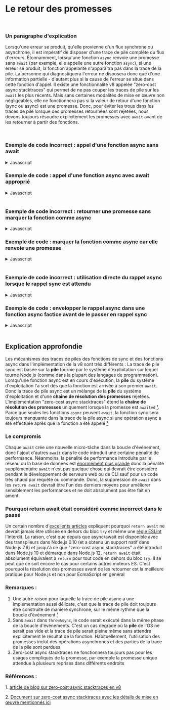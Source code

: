 # Le retour des promesses

<br/>

### Un paragraphe d'explication

Lorsqu'une erreur se produit, qu'elle provienne d'un flux synchrone ou asynchrone, il est impératif de disposer d'une trace de pile complète du flux d'erreurs. Étonnamment, lorsqu'une fonction `async` renvoie une promesse sans `await` (par exemple, elle appelle une autre fonction `async`), si une erreur se produit, la fonction appelante n'apparaîtra pas dans la trace de la pile. La personne qui diagnostiquera l'erreur ne disposera donc que d'une information partielle - d'autant plus si la cause de l'erreur se situe dans cette fonction d'appel. Il existe une fonctionnalité v8 appelée "zero-cost async stacktraces" qui permet de ne pas couper les traces de pile sur les `await` les plus récents. Mais sans certaines modalités de mise en œuvre non négligeables, elle ne fonctionnera pas si la valeur de retour d'une fonction (sync ou async) est une promesse. Donc, pour éviter les trous dans les traces de pile lorsque des promesses retournées sont rejetées, nous devons toujours résoudre explicitement les promesses avec `await` avant de les retourner à partir des fonctions.

<br/>

### Exemple de code incorrect : appel d'une fonction async sans await

<details><summary>Javascript</summary>
<p>

```javascript
async function throwAsync(msg) {
  await null // il faut attendre au moins quelque chose pour être vraiment asynchrone (voir note n° 2)
  throw Error(msg)
}

async function returnWithoutAwait () {
  return throwAsync('manque returnWithoutAwait dans la trace de pile')
}

// 👎 N'aura PAS la fonction returnWithoutAwait dans la trace de pile
returnWithoutAwait().catch(console.log)
```

log reçu

```
Error: manque returnWithoutAwait dans la trace de pile
    at throwAsync ([...])
```
</p>
</details>

### Exemple de code : appel d'une fonction async avec await approprié

<details><summary>Javascript</summary>
<p>

```javascript
async function throwAsync(msg) {
  await null // il faut attendre au moins quelque chose pour être vraiment asynchrone (voir note n° 2)
  throw Error(msg)
}

async function returnWithAwait() {
  return await throwAsync('avec toutes les instructions présentes')
}

// 👍 aura la fonction returnWithoutAwait dans la trace de pile
returnWithAwait().catch(console.log)
```

log reçu

```
Error: avec toutes les instructions présentes
    at throwAsync ([...])
    at async returnWithAwait ([...])
```

</p>
</details>

<br/>

### Exemple de code incorrect : retourner une promesse sans marquer la fonction comme async

<details><summary>Javascript</summary>
<p>

```javascript
async function throwAsync () {
  await null // il faut attendre au moins quelque chose pour être vraiment asynchrone (voir note n° 2)
  throw Error('manque syncFn dans la trace de pile')
}

function syncFn () {
  return throwAsync()
}

async function asyncFn () {
  return await syncFn()
}

// 👎 syncFn manquera dans la trace de pile parce qu'elle renverra une promesse alors qu'elle est sync
asyncFn().catch(console.log)
```

log reçu

```
Error: manque syncFn dans la trace de pile
    at throwAsync ([...])
    at async asyncFn ([...])
```

</p>
</details>

### Exemple de code : marquer la fonction comme async car elle renvoie une promesse

<details><summary>Javascript</summary>
<p>

```javascript
async function throwAsync () {
  await null // il faut attendre au moins quelque chose pour être vraiment asynchrone (voir note n° 2)
  throw Error('avec toutes les instructions présentes')
}

async function changedFromSyncToAsyncFn () {
  return await throwAsync()
}

async function asyncFn () {
  return await changedFromSyncToAsyncFn()
}

// 👍 maintenant changedFromSyncToAsyncFn sera présent dans la trace de la pile
asyncFn().catch(console.log)
```

log reçu

```
Error: avec toutes les instructions présentes
    at throwAsync ([...])
    at changedFromSyncToAsyncFn ([...])
    at async asyncFn ([...])
```

</p>
</details>

</br>

### Exemple de code incorrect : utilisation directe du rappel async lorsque le rappel sync est attendu

<details><summary>Javascript</summary>
<p>

```javascript
async function getUser (id) {
  await null
  if (!id) throw Error('la trace de pile n\'indique pas l\'endroit où getUser a été appelé')
  return {id}
}

const userIds = [1, 2, 0, 3]

// 👎 la trace de pile aura la fonction getUser mais ne donnera aucune indication sur l'endroit où elle a été appelée
Promise.all(userIds.map(getUser)).catch(console.log)
```

log reçu

```
Error: la trace de pile n'indique pas l'endroit où getUser a été appelé
    at getUser ([...])
    at async Promise.all (index 2)
```

*Remarque complémentaire* : on pourrait croire que `Promise.all (index 2)` peut aider à comprendre l'endroit où `getUser` a été appelé,
mais en raison d'un [bogue complètement différent dans la v8](https://bugs.chromium.org/p/v8/issues/detail?id=9023), `(index 2)` est
une ligne interne de v8

</p>
</details>

### Exemple de code : envelopper le rappel async dans une fonction async factice avant de le passer en rappel sync

<details><summary>Javascript</summary>
<p>

*Remarque 1* : si vous contrôlez le code de la fonction qui appelle le rappel, changez simplement cette fonction
en async et ajoutez `await` avant l'appel du rappel. Ci-dessous, je suppose que vous n'êtes pas en charge du code qui appelle
le rappel (ou que son changement est inacceptable, par exemple en raison de la rétrocompatibilité)

*Remarque 2* : très souvent, l'utilisation du rappel async dans les endroits où l'on s'attend à ce qu'il soit sync ne fonctionnerait pas du tout. Il ne s'agit pas
de savoir comment réparer le code qui ne fonctionne pas - il s'agit de savoir comment réparer la trace de pile au cas où le code fonctionne déjà
comme prévu

```javascript
async function getUser (id) {
  await null
  if (!id) throw Error('avec toutes les instructions présentes')
  return {id}
}

const userIds = [1, 2, 0, 3]

// 👍 maintenant la ligne ci-dessous est dans la trace de la pile
Promise.all(userIds.map(async id => await getUser(id))).catch(console.log)
```

log reçu

```
Error: avec toutes les instructions présentes
    at getUser ([...])
    at async ([...])
    at async Promise.all (index 2)
```

grâce au `await` explicite dans `map`, la fin de la ligne `at async ([...])` indique l'endroit exact où
`getUser` est appelé

*Remarque complémentaire* : si la fonction async qui enveloppe `getUser` n'a pas `await` avant le retour (exemple incorrect n°1 + exemple incorrect n°3)
alors il ne restera qu'une seule instruction dans la trace de la pile :

```javascript
[...]

// 👎 exemple incorrect n°1 + exemple incorrect n°3 - une seule instruction dans la trace de la pile
Promise.all(userIds.map(async id => getUser(id))).catch(console.log)
```

log reçu

```
Error: [...]
    at getUser ([...])
```

</p>
</details>

<br/>

## Explication approfondie

Les mécanismes des traces de piles des fonctions de sync et des fonctions async dans l'implémentation de la v8 sont très différents :
La trace de pile sync est basée sur la **pile** fournie par le système d'exploitation sur lequel tourne Node.js (comme dans la plupart des langages
de programmation). Lorsqu'une fonction async est en cours d'exécution, la **pile** du système d'exploitation l'a sort dès que la
fonction est arrivée à son premier `await`. Donc la trace de pile async est un mélange de la **pile** du système d'exploitation et d'une
**chaîne de résolution des promesses** rejetées. L'implémentation "zero-cost async stacktraces" étend la  **chaîne de résolution des promesses**
uniquement lorsque la promesse est `awaited` <span>[¹](#1)</span>. Parce que seules les fonctions `async` peuvent `await`,
la fonction sync sera toujours manquante dans la trace de la pile async si une opération async a été effectuée après que la fonction
a été appelé <span>[²](#2)</span>

### Le compromis

Chaque `await` crée une nouvelle micro-tâche dans la boucle d'événement, donc l'ajout d'autres `await` dans le code
introduit une certaine pénalité de performance. Néanmoins, la pénalité de performance introduite par le réseau ou
la base de données est [énormément plus grande](https://colin-scott.github.io/personal_website/research/interactive_latency.html)
donc la pénalité supplémentaire `await` n'est pas quelque chose qui devrait être considéré pendant le développement de serveurs web ou de CLI
sauf pour un code très chaud par requête ou commande. Donc, la suppression de `await` dans 
les `return await` devrait être l'un des derniers moyens pour améliorer sensiblement les performances
et ne doit absolument pas être fait en amont.


### Pourquoi return await était considéré comme incorrect dans le passé

Un certain nombre d'[excellents articles](https://jakearchibald.com/2017/await-vs-return-vs-return-await/) expliquent
pourquoi `return await` ne devrait jamais être utilisée en dehors du bloc `try` et même une
[règle ESLint](https://eslint.org/docs/rules/no-return-await) l'interdit. La raison, c'est que depuis que async/await
est disponible avec des transpileurs dans Node.js 0.10 (et a obtenu un support natif dans Node.js 7.6) et jusqu'à ce
que "zero-cost async stacktraces" a été introduit dans Node.js 10 et démarqué dans Node.js 12, `return await` était absolument
équivalent à `return` pour tout code en dehors du bloc `try`. Il se peut que ce soit encore le cas pour certains autres moteurs ES.
C'est pourquoi la résolution des promesses avant de les retourner est la meilleure pratique pour Node.js et non pour EcmaScript en général

### Remarques :

1. Une autre raison pour laquelle la trace de pile async a une implémentation aussi délicate, c'est que la trace de pile
doit toujours être construite de manière synchrone, sur le même rythme que la boucle d'événement <span id="a1">[¹](#1)</span>
2. Sans `await` dans `throwAsync`, le code serait exécuté dans la même phase de la boucle d'événements. C'est un cas
dégradé où la **pile** de l'OS ne serait pas vide et la trace de pile serait pleine même sans attendre
explicitement le résultat de la fonction. Habituellement, l'utilisation des promesses inclut des opérations asynchrones
et des parties de la trace de la pile sont perdues
3. Zero-cost async stacktraces ne fonctionnera toujours pas pour les usages compliqués de la promesse, par exemple la promesse unique
attendue à plusieurs reprises dans différents endroits

### Références :
  <span id="1">1. </span>[article de blog sur zero-cost async stacktraces en v8](https://v8.dev/blog/fast-async)
  <br/>

  <span id="2">2. </span>[Document sur zero-cost async stacktraces avec les détails de mise en œuvre mentionnés ici](
    https://docs.google.com/document/d/13Sy_kBIJGP0XT34V1CV3nkWya4TwYx9L3Yv45LdGB6Q/edit
  )
  <br/>
